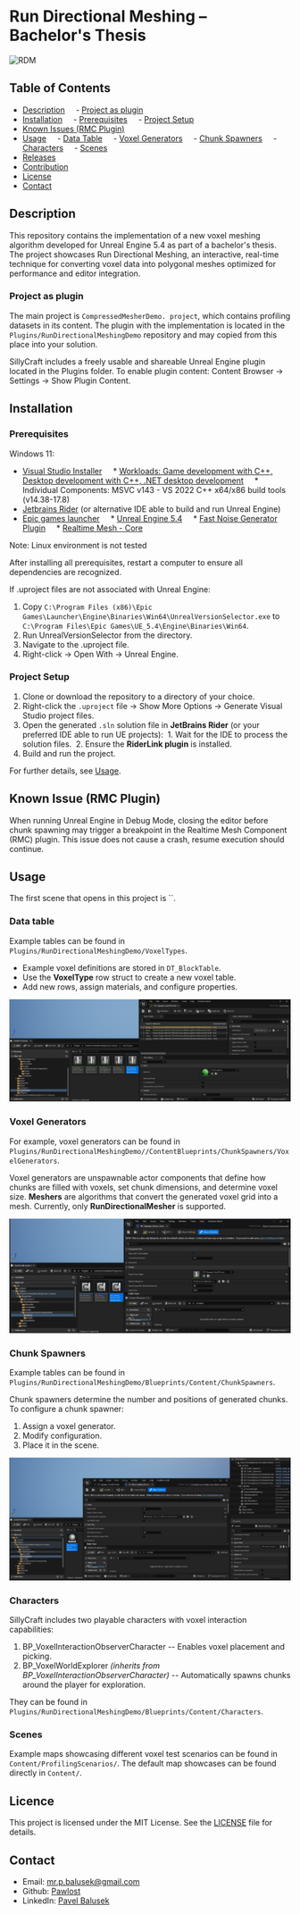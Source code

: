 # Run Directional Meshing – Bachelor's Thesis

![RDM](./Screenshots/SillCraft.PNG)


## Table of Contents
- [Description](#description)
    - [Project as plugin](#project-as-plugin)
- [Installation](#installation)
    - [Prerequisites](#prerequisites)
    - [Project Setup](#project-setup)
- [Known Issues (RMC Plugin)](#known-issues-rmc-plugin)
- [Usage](#usage)
    - [Data Table](#data-table)
    - [Voxel Generators](#voxel-generators)
    - [Chunk Spawners](#chunk-spawners)
    - [Characters](#characters)
    - [Scenes](#scenes)
- [Releases](#releases)
- [Contribution](#contribution)
- [License](#license)
- [Contact](#contact)

## Description
This repository contains the implementation of a new voxel meshing algorithm developed for Unreal Engine 5.4 as part of a bachelor's thesis. The project showcases Run Directional Meshing, an interactive, real-time technique for converting voxel data into polygonal meshes optimized for performance and editor integration.

### Project as plugin
The main project is `CompressedMesherDemo. project`, which contains profiling datasets in its content. The plugin with the implementation is located in the `Plugins/RunDirectionalMeshingDemo` repository and may copied from this place into your solution.

SillyCraft includes a freely usable and shareable Unreal Engine plugin located in the Plugins folder.
To enable plugin content: Content Browser → Settings → Show Plugin Content.

## Installation
### Prerequisites
Windows 11:
* [Visual Studio Installer](https://visualstudio.microsoft.com/cs/downloads/)
    * [Workloads: Game development with C++, Desktop development with C++, .NET desktop development](https://dev.epicgames.com/documentation/en-us/unreal-engine/setting-up-visual-studio-development-environment-for-cplusplus-projects-in-unreal-engine?application_version=5.4)
    * Individual Components: MSVC v143 - VS 2022 C++ x64/x86 build tools (v14.38-17.8)
* [Jetbrains Rider](https://www.jetbrains.com/rider/) (or alternative IDE able to build and run Unreal Engine)
* [Epic games launcher](https://store.epicgames.com/en-US/download)
    * [Unreal Engine 5.4](https://www.unrealengine.com/en-US/)
    * [Fast Noise Generator Plugin](https://www.fab.com/listings/c1d444fc-54cc-4f11-8a4a-c0c41112a321)
    * [Realtime Mesh - Core](https://www.fab.com/listings/bb2e4fbb-617c-41d3-aac6-e181eddf8b3b)

Note: Linux environment is not tested

After installing all prerequisites, restart a computer to ensure all dependencies are recognized.

If .uproject files are not associated with Unreal Engine:

1. Copy `C:\Program Files (x86)\Epic Games\Launcher\Engine\Binaries\Win64\UnrealVersionSelector.exe` to `C:\Program Files\Epic Games\UE_5.4\Engine\Binaries\Win64`.
2. Run UnrealVersionSelector from the directory.
3. Navigate to the .uproject file.
4. Right-click -> Open With -> Unreal Engine.

### Project Setup

1. Clone or download the repository to a directory of your choice.
2. Right-click the `.uproject` file -> Show More Options -> Generate Visual Studio project files.
3. Open the generated `.sln` solution file in **JetBrains Rider** (or your preferred IDE able to run UE projects):
 1. Wait for the IDE to process the solution files.
 2. Ensure the **RiderLink plugin** is installed.
4. Build and run the project.

For further details, see [Usage](#usage).

## Known Issue (RMC Plugin)
When running Unreal Engine in Debug Mode, closing the editor before chunk spawning may trigger a breakpoint in the Realtime Mesh Component (RMC) plugin. This issue does not cause a crash, resume execution should continue.

## Usage
The first scene that opens in this project is ``. 

### Data table
Example tables can be found in `Plugins/RunDirectionalMeshingDemo/VoxelTypes`.

* Example voxel definitions are stored in `DT_BlockTable`.
* Use the **VoxelType** row struct to create a new voxel table.
* Add new rows, assign materials, and configure properties.

![VoxelTypeCreation](./Screenshots/VoxelTypeTableCreation.jpg)

### Voxel Generators
For example, voxel generators can be found in `Plugins/RunDirectionalMeshingDemo//ContentBlueprints/ChunkSpawners/VoxelGenerators`.

Voxel generators are unspawnable actor components that define how chunks are filled with voxels, set chunk dimensions, and determine voxel size. **Meshers** are algorithms that convert the generated voxel grid into a mesh. Currently, only **RunDirectionalMesher** is supported.

![VoxelGenerator](./Screenshots/VoxelGenerator.jpg)

### Chunk Spawners
Example tables can be found in `Plugins/RunDirectionalMeshingDemo/Blueprints/Content/ChunkSpawners`.

Chunk spawners determine the number and positions of generated chunks. To configure a chunk spawner:
1. Assign a voxel generator.
2. Modify configuration.
3. Place it in the scene.

![PreloadedSpawner](./Screenshots/PreloadedSpawner.jpg)


### Characters
SillyCraft includes two playable characters with voxel interaction capabilities:

1. BP_VoxelInteractionObserverCharacter -- Enables voxel placement and picking.
2. BP_VoxelWorldExplorer *(inherits from BP_VoxelInteractionObserverCharacter)* -- Automatically spawns chunks around the player for exploration.

They can be found in `Plugins/RunDirectionalMeshingDemo/Blueprints/Content/Characters`.

### Scenes
Example maps showcasing different voxel test scenarios can be found in `Content/ProfilingScenarios/`. The default map showcases can be found directly in `Content/`.

## Licence
This project is licensed under the MIT License. See the [LICENSE](LICENSE) file for details.

## Contact
* Email: [mr.p.balusek@gmail.com](mailto:mr.p.balusek@gmail.com)
* Github: [Pawlost](https://github.com/Pawlost?tab=repositories)
* LinkedIn: [Pavel Balusek](https://www.linkedin.com/in/pavel-balusek-4211b4197/)